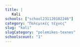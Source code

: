 ```yaml
---
title: |
   Kali
schools: ["school231120182246"]
category: "Πολεμικές τέχνες"
slug: "kali"
slugCategory: "polemikes-texnes"
schoolscount: "1"
---
```


